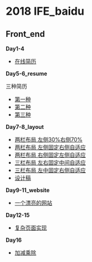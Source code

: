 # 2018 IFE_baidu

## Front_end

**Day1-4**
* [在线简历](https://rqrry.github.io/IFE_baidu/Front_end/Day4/resume.html)

**Day5-6_resume**

三种简历 
* [第一种](https://rqrry.github.io/IFE_baidu/Front_end/Day5-6_resume/resume_1.html) 
* [第二种](https://rqrry.github.io/IFE_baidu/Front_end/Day5-6_resume/resume_2.html) 
* [第三种](https://rqrry.github.io/IFE_baidu/Front_end/Day5-6_resume/resume_3.html)

**Day7-8_layout**
* [两栏布局 左侧30%右侧70%](https://rqrry.github.io/IFE_baidu/Front_end/Day7-8_layout/index_1.html) 
* [两栏布局 左侧固定右侧自适应](https://rqrry.github.io/IFE_baidu/Front_end/Day7-8_layout/index_2.html) 
* [两栏布局 右侧固定左侧自适应](https://rqrry.github.io/IFE_baidu/Front_end/Day7-8_layout/index_3.html)
* [三栏布局 左右固定中间自适应](https://rqrry.github.io/IFE_baidu/Front_end/Day7-8_layout/index_4.html)
* [三栏布局 左中固定右侧自适应](https://rqrry.github.io/IFE_baidu/Front_end/Day7-8_layout/index_5.html)
* [设计稿](https://rqrry.github.io/IFE_baidu/Front_end/Day7-8_layout/index_6.html)

**Day9-11_website**
* [一个漂亮的网站](https://rqrry.github.io/IFE_baidu/Front_end/Day9-11_website/index.html)

**Day12-15**
* [复杂页面实现](https://rqrry.github.io/IFE_baidu/Front_end/Day12-15/index.html)

**Day16**
* [加减乘除](https://rqrry.github.io/IFE_baidu/Front_end/Day16/index.html)
